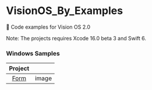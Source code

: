 # VisionOS_By_Examples

🥽 Code examples for Vision OS 2.0  

Note: The projects requires Xcode 16.0 beta 3 and Swift 6.  

### Windows Samples
  
|  Project            |               |
|    :----:           |    :----:     |
| [Form](https://github.com/silvinaroldan/BirthDateForm/tree/main)       |  image  |
